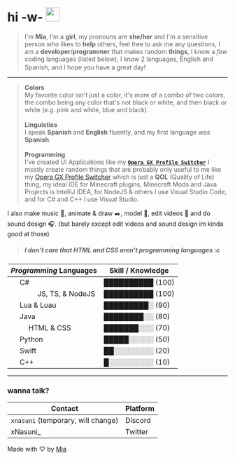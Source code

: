 # hi -w- <img src="https://em-content.zobj.net/thumbs/160/twitter/154/heavy-black-heart_2764.png" width="32px">
>  I'm **Mia**, I'm a **girl**, my pronouns are **she/her** and I'm a sensitive person who likes to **help** others, feel free to ask me any questions, I am a **developer**/**programmer** that makes random **things**, I know a *few* coding languages (listed below), I know 2 languages, English and Spanish, and I hope you have a great day! <img src="https://em-content.zobj.net/thumbs/160/twitter/154/heavy-black-heart_2764.png" width="16px">
---
> **Colors**<br/>
> My favorite color isn't just a color, it's more of a combo of two colors, the combo being any color that's not black or white, and then black or white (e.g. pink and white, blue and black).<br/>
> <br/>**Linguistics**<br/>
> I speak **Spanish** and **English** fluently, and my first language was **Spanish**.<br/>
> <br/>**Programming**<br/>
> I've created UI Applications like my [**`Opera GX Profile Switcher`**](https://github.com/xNasuni/ProfileSwitcher)
>  I mostly create random things that are probably only useful to me like my [Opera GX Profile Switcher](https://github.com/xNasuni/ProfileSwitcher) which is just a **QOL** (Quality of Life) thing, my ideal IDE for Minecraft plugins, Minecraft Mods and Java Projects is IntelliJ IDEA, for NodeJS & others I use Visual Studio Code, and for C# and C++ I use Visual Studio.

I also make music 🎵, animate & draw ✒️, model 🧱, edit videos 📼 and do sound design 🎧. (but barely except edit videos and sound design im kinda good at those)
>##### I don't care that HTML and CSS aren't programming languages :c


| *Programming* Languages | Skill / Knowledge |
| --- | --- |
| <img  src="https://cdn.jsdelivr.net/gh/devicons/devicon/icons/csharp/csharp-original.svg"  width="16px"/> C# | ██████████ (100) |
| <img  src="https://cdn.jsdelivr.net/gh/devicons/devicon/icons/javascript/javascript-original.svg"  width="16px"/>  <img  src="https://cdn.jsdelivr.net/gh/devicons/devicon/icons/typescript/typescript-original.svg"  width="16px"/>  <img  src="https://cdn.jsdelivr.net/gh/devicons/devicon/icons/nodejs/nodejs-original.svg"  width="16px"/> JS, TS, & NodeJS| ██████████ (100) |
| <img  src="https://cdn.jsdelivr.net/gh/devicons/devicon/icons/lua/lua-original.svg"  width="16px"/> Lua & Luau| █████████░ (90) |
| <img  src="https://cdn.jsdelivr.net/gh/devicons/devicon/icons/java/java-original.svg"  width="16px"/> Java | ████████░░ (80) |
| <img  src="https://cdn.jsdelivr.net/gh/devicons/devicon/icons/html5/html5-original.svg"  width="16px"/>  <img  src="https://cdn.jsdelivr.net/gh/devicons/devicon/icons/css3/css3-original.svg"  width="16px"/> HTML & CSS | ███████░░░ (70) |
| <img  src="https://cdn.jsdelivr.net/gh/devicons/devicon/icons/python/python-original.svg"  width="16px"/> Python | █████░░░░░ (50) |
| <img  src="https://cdn.jsdelivr.net/gh/devicons/devicon/icons/swift/swift-original.svg"  width="16px"/> Swift | ██░░░░░░░░ (20) |
| <img  src="https://cdn.jsdelivr.net/gh/devicons/devicon/icons/cplusplus/cplusplus-original.svg"  width="16px"/> C++ | █░░░░░░░░░ (10) |
--- 



### wanna talk?
| Contact | Platform |
| --- | --- |
| `xnasuni` (temporary, will change) | Discord |
| xNasuni_ | Twitter |

Made with ♡ by [Mia](https://github.com/xNasuni)
